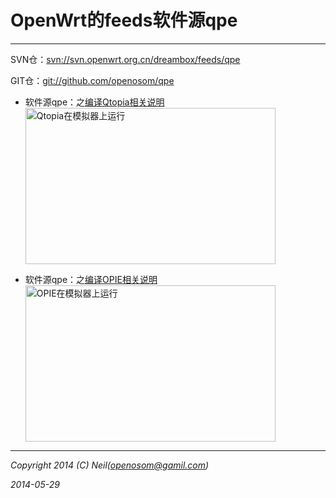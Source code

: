 
OpenWrt的feeds软件源qpe
===
---------------------------------
SVN仓：[svn://svn.openwrt.org.cn/dreambox/feeds/qpe](https://dev.openwrt.org.cn/browser/feeds/qpe)

GIT仓：[git://github.com/openosom/qpe](https://github.com/openosom/qpe)


* 软件源qpe：之[编译Qtopia相关说明](https://dev.openwrt.org.cn/wiki/compileqtopia)
  <img src="http://img.my.csdn.net/uploads/201208/08/1344434089_7959.png" alt="Qtopia在模拟器上运行" width="400" height="250"/>


* 软件源qpe：之[编译OPIE相关说明](https://dev.openwrt.org.cn/wiki/compileopie)
  <img src="http://img.my.csdn.net/uploads/201209/21/1348207188_9477.png" alt="OPIE在模拟器上运行" width="400" height="250"/>


---------------------------------
_Copyright 2014 (C) Neil([openosom@gamil.com](gmail.google.com))_

_2014-05-29_


